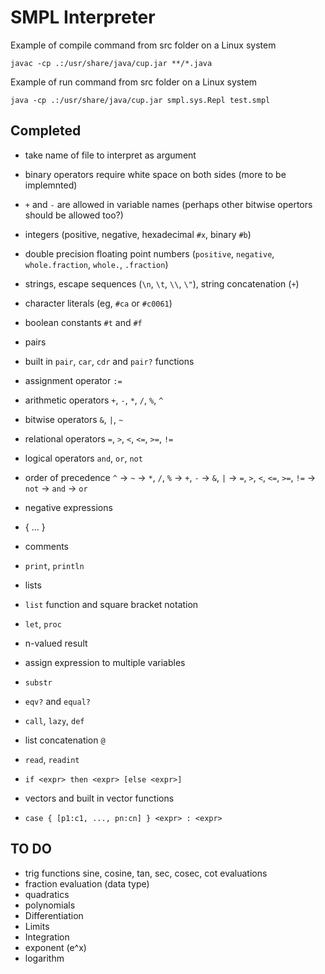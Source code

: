 SMPL Interpreter
================

Example of compile command from src folder on a Linux system
```
javac -cp .:/usr/share/java/cup.jar **/*.java
```

Example of run command from src folder on a Linux system
```
java -cp .:/usr/share/java/cup.jar smpl.sys.Repl test.smpl
```


Completed
---------

* take name of file to interpret as argument
* binary operators require white space on both sides (more to be implemnted)
* `+` and `-` are allowed in variable names (perhaps other bitwise opertors should be allowed too?)
* integers (positive, negative, hexadecimal `#x`, binary `#b`)
* double precision floating point numbers (`positive`, `negative`, `whole.fraction`, `whole.`, `.fraction`)
* strings, escape sequences (`\n`, `\t`, `\\`, `\"`), string concatenation (`+`)
* character literals (eg, `#ca` or `#c0061`)
* boolean constants `#t` and `#f`
* pairs
* built in `pair`, `car`, `cdr` and `pair?` functions
* assignment operator `:=`
* arithmetic operators `+`, `-`, `*`, `/`, `%`, `^`
* bitwise operators `&`, `|`, `~`
* relational operators `=`, `>`, `<`, `<=`, `>=`, `!=`
* logical operators `and`, `or`, `not`
* order of precedence `^` -> `~` -> `*`, `/`, `%` -> `+`, `-` -> `&`, `|` -> `=`, `>`, `<`, `<=`, `>=`, `!=` -> `not` -> `and` -> `or`
* negative expressions
* { ... }
* comments
* `print`, `println`
* lists
* `list` function and square bracket notation
* `let`, `proc`
* n-valued result
* assign expression to multiple variables
* `substr`
* `eqv?` and `equal?`
* `call`, `lazy`, `def`
* list concatenation `@`
* `read`, `readint`
* `if <expr> then <expr> [else <expr>]`
* vectors and built in vector functions

* `case { [p1:c1, ..., pn:cn] } <expr> : <expr>`


TO DO
-----

* trig functions sine, cosine, tan, sec, cosec, cot evaluations
* fraction evaluation (data type)
* quadratics
* polynomials
* Differentiation
* Limits
* Integration
* exponent (e^x)
* logarithm



